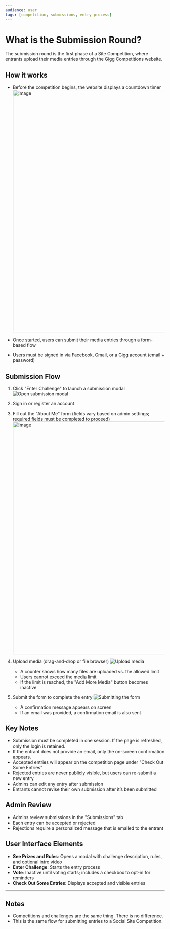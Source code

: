 ```yaml
---
audience: user
tags: [competition, submissions, entry process]
---
```


# What is the Submission Round?

The submission round is the first phase of a Site Competition, where entrants upload their media entries through the Gigg Competitions website.

## How it works

- Before the competition begins, the website displays a countdown timer
  <img width="1885" height="766" alt="image" src="https://github.com/user-attachments/assets/e7c979b4-d4bb-4413-8a70-c61d7239c086" />

- Once started, users can submit their media entries through a form-based flow
- Users must be signed in via Facebook, Gmail, or a Gigg account (email + password)

## Submission Flow

1. Click "Enter Challenge" to launch a submission modal ![Open submission modal](https://github.com/user-attachments/assets/6e03812c-a431-433d-8c51-d1d877711db4)
2. Sign in or register an account
3. Fill out the "About Me" form (fields vary based on admin settings; required fields must be completed to proceed) <img width="760" height="735" alt="image" src="https://github.com/user-attachments/assets/aedcddd7-92c7-49f5-a08b-8f31e70675da" />

4. Upload media (drag-and-drop or file browser)
   ![Upload media](https://github.com/user-attachments/assets/3d27acec-3bc1-472a-bc2e-aad072770506)

   - A counter shows how many files are uploaded vs. the allowed limit
   - Users cannot exceed the media limit
   - If the limit is reached, the "Add More Media" button becomes inactive
5. Submit the form to complete the entry
   ![Submitting the form](https://github.com/user-attachments/assets/d857c983-c304-4c1c-9af1-9fa35dadc204)

   - A confirmation message appears on screen
   - If an email was provided, a confirmation email is also sent

## Key Notes

- Submission must be completed in one session. If the page is refreshed, only the login is retained.
- If the entrant does not provide an email, only the on-screen confirmation appears.
- Accepted entries will appear on the competition page under "Check Out Some Entries"
- Rejected entries are never publicly visible, but users can re-submit a new entry
- Admins can edit any entry after submission
- Entrants cannot revise their own submission after it’s been submitted

## Admin Review

- Admins review submissions in the "Submissions" tab
- Each entry can be accepted or rejected
- Rejections require a personalized message that is emailed to the entrant

## User Interface Elements

- **See Prizes and Rules**: Opens a modal with challenge description, rules, and optional intro video
- **Enter Challenge**: Starts the entry process
- **Vote**: Inactive until voting starts; includes a checkbox to opt-in for reminders
- **Check Out Some Entries**: Displays accepted and visible entries

---

## Notes

- Competitions and challenges are the same thing.  There is no difference.
- This is the same flow for submitting entries to a Social Site Competition.  
